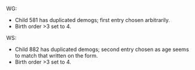 WG:
* Child 581 has duplicated demogs; first entry chosen arbitrarily.
* Birth order >3 set to 4.

WS:
* Child 882 has duplicated demogs; second entry chosen as age seems to match that written on the form.
* Birth order >3 set to 4.